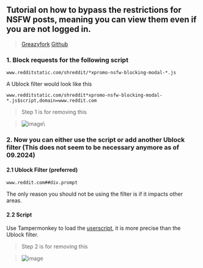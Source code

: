 ## Tutorial on how to bypass the restrictions for NSFW posts, meaning you can view them even if you are not logged in.
> [Greazyfork](https://greasyfork.org/en/scripts/491441-reddit-age-bypass/code) [Github](https://github.com/bababoi-2/Reddit-Age-Bypass)

### 1. Block requests for the following script
```
www.redditstatic.com/shreddit/*xpromo-nsfw-blocking-modal-*.js
```
A Ublock filter would look like this
```
www.redditstatic.com/shreddit*xpromo-nsfw-blocking-modal-*.js$script,domain=www.reddit.com
```
> Step 1 is for removing this

> ![image](https://github.com/bababoi-2/Reddit-Age-Bypass/assets/165707934/4abe1401-bbcc-4d5d-b9fc-4ae6f753be90)\

### 2. Now you can either use the script or add another Ublock filter (This does not seem to be necessary anymore as of 09.2024)

#### 2.1 Ublock Filter (preferred)
```
www.reddit.com##div.prompt
```
The only reason you should not be using the filter is if it impacts other areas.
#### 2.2 Script
Use Tampermonkey to load the [userscript](https://github.com/bababoi-2/Reddit-Age-Bypass/blob/main/reddit_age_bypass_userscript.js), it is more precise than the Ublock filter.


> Step 2 is for removing this

> ![image](https://github.com/bababoi-2/Reddit-Age-Bypass/assets/165707934/265ae2fe-455a-4840-b012-23398e6431b2)
